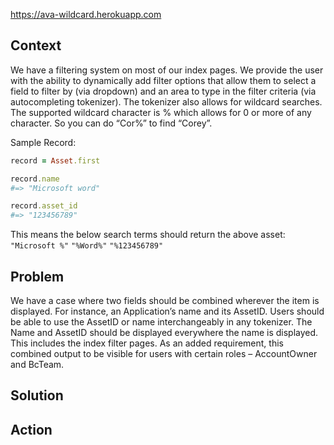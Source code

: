 https://ava-wildcard.herokuapp.com

## Context

We have a filtering system on most of our index pages. We provide the user with the ability to dynamically add filter options that
allow them to select a field to filter by (via dropdown) and an area to type in the filter criteria (via autocompleting tokenizer).
The tokenizer also allows for wildcard searches. The supported wildcard character is % which allows for 0 or more of any character.
So you can do “Cor%” to find “Corey”.

Sample Record:
```ruby
record = Asset.first

record.name
#=> "Microsoft word"

record.asset_id
#=> "123456789"
```

This means the below search terms should return the above asset:
`"Microsoft %"`
`"%Word%"`
`"%123456789"`

## Problem

We have a case where two fields should be combined wherever the item is displayed. For instance, an Application’s name
and its AssetID. Users should be able to use the AssetID or name interchangeably in any tokenizer. The Name and AssetID
should be displayed everywhere the name is displayed. This includes the index filter pages. As an added requirement,
this combined output to be visible for users with certain roles – AccountOwner and BcTeam.

## Solution



## Action
